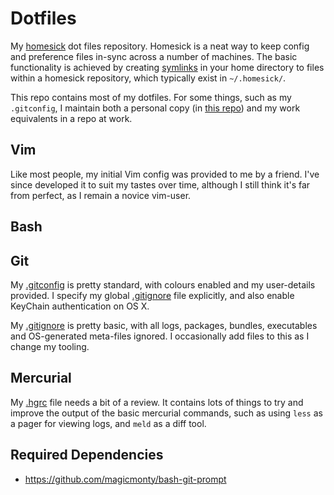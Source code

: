 # Dotfiles

My [homesick](https://github.com/technicalpickles/homesick) dot files 
repository. Homesick is a neat way to keep config and preference files in-sync
across a number of machines. The basic functionality is achieved by creating
[symlinks](http://en.wikipedia.org/wiki/Symbolic_link) in your home directory
to files within a homesick repository, which typically exist in `~/.homesick/`.

This repo contains most of my dotfiles. For some things, such as my
`.gitconfig`, I maintain both a personal copy (in [this repo][personal-repo])
and my work equivalents in a repo at work.

## Vim
Like most people, my initial Vim config was provided to me by a friend. I've
since developed it to suit my tastes over time, although I still think it's
far from perfect, as I remain a novice vim-user.

## Bash

## Git
My [.gitconfig](home/.gitconfig) is pretty standard, with colours enabled and
my user-details provided. I specify my global [.gitignore](home/.gitignore) file
explicitly, and also enable KeyChain authentication on OS X.

My [.gitignore](home/.gitignore) is pretty basic, with all logs, packages,
bundles, executables and OS-generated meta-files ignored. I occasionally add
files to this as I change my tooling.

## Mercurial
My [.hgrc](home/.hgrc) file needs a bit of a review. It contains lots of things
to try and improve the output of the basic mercurial commands, such as using
`less` as a pager for viewing logs, and `meld` as a diff tool.


## Required Dependencies
* https://github.com/magicmonty/bash-git-prompt

 [personal-repo]: http://github.com/eddarmitage/dotfiles-personal
